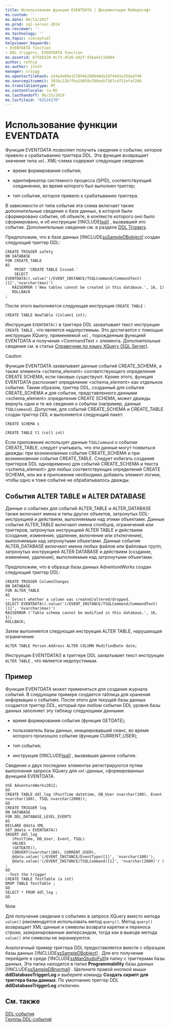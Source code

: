 ```yaml
---
title: Использование функции EVENTDATA | Документация Майкрософт
ms.custom: ''
ms.date: 06/13/2017
ms.prod: sql-server-2014
ms.reviewer: ''
ms.technology: ''
ms.topic: conceptual
helpviewer_keywords:
- EVENTDATA function
- DDL triggers, EVENTDATA function
ms.assetid: 675b8320-9c73-4526-bd2f-91ba42c1b604
author: rothja
ms.author: jroth
manager: craigg
ms.openlocfilehash: a34a3e69e157894b29db48da19f44d1e35dad746
ms.sourcegitcommit: 3026c22b7fba19059a769ea5f367c4f51efaf286
ms.translationtype: MT
ms.contentlocale: ru-RU
ms.lasthandoff: 06/15/2019
ms.locfileid: "62524270"
---
```

# <a name="use-the-eventdata-function"></a>Использование функции EVENTDATA
  Функция EVENTDATA позволяет получить сведения о событии, которое привело к срабатыванию триггера DDL. Эта функция возвращает значение типа `xml`. XML-схема содержит следующие сведения:  
  
-   время формирования события;  
  
-   идентификатор системного процесса (SPID), соответствующий соединению, во время которого был выполнен триггер;  
  
-   тип события, которое привело к срабатыванию триггера.  
  
 В зависимости от типа события эта схема включает также дополнительные сведения о базе данных, в которой было сформировано событие, об объекте, в контексте которого оно было сформировано, и об инструкции [!INCLUDE[tsql](../../includes/tsql-md.md)] , вызвавшей это событие. Дополнительные сведения см. в разделе [DDL Triggers](ddl-triggers.md).  
  
 Предположим, что в базе данных [!INCLUDE[ssSampleDBobject](../../includes/sssampledbobject-md.md)] создан следующий триггер DDL:  
  
```  
CREATE TRIGGER safety   
ON DATABASE   
FOR CREATE_TABLE   
AS   
    PRINT 'CREATE TABLE Issued.'  
    SELECT EVENTDATA().value('(/EVENT_INSTANCE/TSQLCommand/CommandText)[1]','nvarchar(max)')  
   RAISERROR ('New tables cannot be created in this database.', 16, 1)   
   ROLLBACK  
;  
```  
  
 После этого выполняется следующая инструкция `CREATE TABLE` :  
  
 `CREATE TABLE NewTable (Column1 int);`  
  
 Инструкция `EVENTDATA()` в триггере DDL захватывает текст инструкции `CREATE TABLE` , что является недопустимым. Это достигается с помощью инструкции XQuery, применяемой `xml` , порожденным функцией EVENTDATA и получения \<CommandText > элемента. Дополнительные сведения см. в статье [Справочник по языку XQuery (SQL Server)](/sql/xquery/xquery-language-reference-sql-server).  
  
> [!CAUTION]  
>  Функция EVENTDATA захватывает данные событий CREATE_SCHEMA, а также элемента <schema_element> соответствующего определения CREATE SCHEMA, если таковые существуют. Кроме этого, функция EVENTDATA распознает определение <schema_element> как отдельное событие. Таким образом, триггер DDL, созданный для события CREATE_SCHEMA и для события, представленного данными <schema_element> определения CREATE SCHEMA, может дважды вернуть одни и те же сведения о событии (например, данные `TSQLCommand`). Допустим, для событий CREATE_SCHEMA и CREATE_TABLE создан триггер DDL и выполняется следующий пакет:  
>   
>  `CREATE SCHEMA s`  
>   
>  `CREATE TABLE t1 (col1 int)`  
>   
>  Если приложение использует данные `TSQLCommand` о событии CREATE_TABLE, следует учитывать, что эти данные могут появиться дважды: при возникновении события CREATE_SCHEMA и при возникновении события CREATE_TABLE. Следует избегать создания триггеров DDL одновременно для событий CREATE_SCHEMA и текста <schema_element> для любых соответствующих определений CREATE SCHEMA, или же в приложение необходимо добавить элемент логики, чтобы одно и тоже событие не обрабатывалось дважды.  
  
## <a name="alter-table-and-alter-database-events"></a>События ALTER TABLE и ALTER DATABASE  
 Данные о событиях  для событий ALTER_TABLE и ALTER_DATABASE также включают имена и типы других объектов, затронутых DDL-инструкцией и действием, выполняемым над этими объектами. Данные события ALTER_TABLE включают имена столбцов, ограничений или триггеров, затронутых инструкцией ALTER TABLE и действием (создание, изменение, удаление, включение или отключение), выполняемым над затронутыми объектами. Данные события ALTER_DATABASE включают имена любых файлов или файловых групп, затронутых инструкцией ALTER DATABASE и действием (создание, изменение, удаление), выполняемым над затронутыми объектами.  
  
 Предположим, что в образце базы данных AdventureWorks создан следующий триггер DDL:  
  
```  
CREATE TRIGGER ColumnChanges  
ON DATABASE   
FOR ALTER_TABLE  
AS  
-- Detect whether a column was created/altered/dropped.  
SELECT EVENTDATA().value('(/EVENT_INSTANCE/TSQLCommand/CommandText)[1]', 'nvarchar(max)')  
RAISERROR ('Table schema cannot be modified in this database.', 16, 1);  
ROLLBACK;  
```  
  
 Затем выполняется следующая инструкция ALTER TABLE, нарушающая ограничение:  
  
```  
ALTER TABLE Person.Address ALTER COLUMN ModifiedDate date;   
```  
  
 Инструкция EVENTDATA() в триггере DDL захватывает текст инструкции `ALTER TABLE` , что является недопустимым.  
  
## <a name="example"></a>Пример  
 Функция EVENTDATA может применяться для создания журнала событий. В следующем примере создается таблица для хранения информации о событиях. После этого для текущей базы данных создается триггер DDL, который при любом событии DDL уровня базы данных заполняет эту таблицу следующими данными:  
  
-   время формирования события (функция GETDATE);  
  
-   пользователь базы данных, инициировавший сеанс, во время которого произошло событие (функция CURRENT_USER);  
  
-   тип события;  
  
-   инструкция [!INCLUDE[tsql](../../includes/tsql-md.md)] , вызвавшая данное событие.  
  
 Сведения о двух последних элементах регистрируются путем выполнения запроса XQuery для `xml`-данных, сформированных функцией EVENTDATA.  
  
```  
USE AdventureWorks2012;  
GO  
CREATE TABLE ddl_log (PostTime datetime, DB_User nvarchar(100), Event nvarchar(100), TSQL nvarchar(2000));  
GO  
CREATE TRIGGER log   
ON DATABASE   
FOR DDL_DATABASE_LEVEL_EVENTS   
AS  
DECLARE @data XML  
SET @data = EVENTDATA()  
INSERT ddl_log   
   (PostTime, DB_User, Event, TSQL)   
   VALUES   
   (GETDATE(),   
   CONVERT(nvarchar(100), CURRENT_USER),   
   @data.value('(/EVENT_INSTANCE/EventType)[1]', 'nvarchar(100)'),   
   @data.value('(/EVENT_INSTANCE/TSQLCommand)[1]', 'nvarchar(2000)') ) ;  
GO  
--Test the trigger  
CREATE TABLE TestTable (a int)  
DROP TABLE TestTable ;  
GO  
SELECT * FROM ddl_log ;  
GO  
```  
  
> [!NOTE]  
>  Для получения сведения о событиях в запросе XQuery вместо метода `value()` рекомендуется использовать метод `query()`. Метод `query()` возвращает XML-данные и символы возврата каретки и переноса строки, заэкранированные амперсандом, тогда как в выводе метода `value()` эти символы не экранируются.  
  
 Аналогичный пример триггера DDL предоставляется вместе с образцом базы данных [!INCLUDE[ssSampleDBobject](../../includes/sssampledbobject-md.md)] . Для его получения перейдите в среде [!INCLUDE[ssManStudioFull](../../includes/ssmanstudiofull-md.md)]в папку с триггерами базы данных, Эта папка находится в папке **Programmability** базы данных [!INCLUDE[ssSampleDBnormal](../../includes/sssampledbnormal-md.md)] . Щелкните правой кнопкой мыши **ddlDatabaseTriggerLog** и выберите команду **Создать скрипт для триггера базы данных**. По умолчанию триггер DDL **ddlDatabaseTriggerLog** отключен.  
  
## <a name="see-also"></a>См. также  
 [DDL-события](../triggers/ddl-events.md)   
 [Группы DDL-событий](../triggers/ddl-event-groups.md)  
  
  
